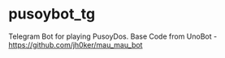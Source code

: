 # pusoybot_tg
Telegram Bot for playing PusoyDos. 
Base Code from UnoBot - https://github.com/jh0ker/mau_mau_bot
